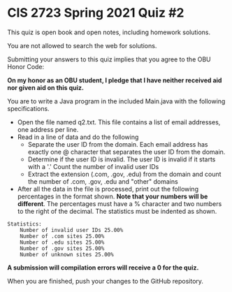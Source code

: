 # CIS 2723 Spring 2021 Quiz #2

This quiz is open book and open notes, including homework solutions.

You are not allowed to search the web for solutions.

Submitting your answers to this quiz implies that you agree to the OBU Honor Code:

**On my honor as an OBU student, I pledge that I have neither received aid nor given aid on this quiz.**

You are to write a Java program in the included Main.java with the following specifications.

- Open the file named q2.txt. This file contains a list of email addresses, one address per line.
- Read in a line of data and do the following
  - Separate the user ID from the domain. Each email address has exactly one @ character that separates the user ID from the domain.
  - Determine if the user ID is invalid. The user ID is invalid if it starts with a '.' Count the number of invalid user IDs
  - Extract the extension (.com, .gov, .edu) from the domain and count the number of .com, .gov, .edu and "other" domains
- After all the data in the file is processed, print out the following percentages in the format shown. **Note that your numbers will be different**. The percentages must have a % character and two numbers to the right of the decimal. The statistics must be indented as shown.

```
Statistics:
	Number of invalid user IDs 25.00%
	Number of .com sites 25.00%
	Number of .edu sites 25.00%
	Number of .gov sites 25.00%
	Number of unknown sites 25.00%
```

**A submission will compilation errors will receive a 0 for the quiz.**

When you are finished, push your changes to the GitHub repository.